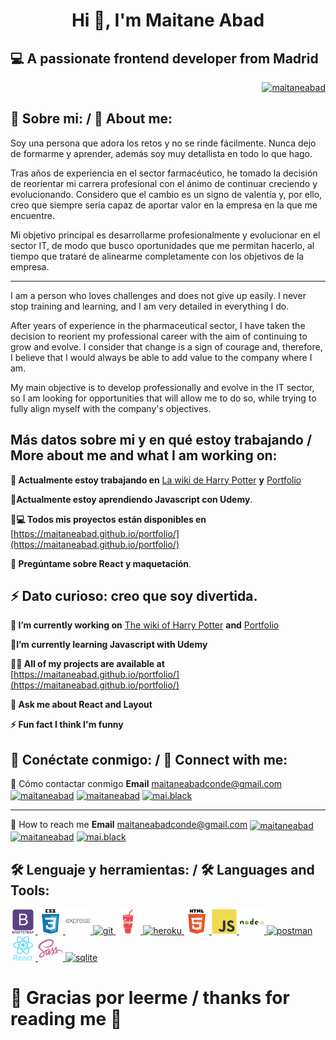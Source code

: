<h1 align="center">Hi 👋, I'm Maitane Abad</h1>
<h2>💻 A passionate frontend developer from Madrid</h2>

<p align="right"> <a href="https://twitter.com/maitaneabad" target="blank"><img src="https://img.shields.io/twitter/follow/maitaneabad?logo=twitter&style=for-the-badge" alt="maitaneabad" /></a></p>

## 👩 Sobre mi: / 👩 About me:

Soy una persona que adora los retos y no se rinde fácilmente. Nunca dejo de formarme y aprender, además soy muy detallista en todo lo que hago.

Tras años de experiencia en el sector farmacéutico, he tomado la decisión de reorientar mi carrera profesional con el ánimo de continuar creciendo y evolucionando. Considero que el cambio es un signo de valentía y, por ello, creo que siempre sería capaz de aportar valor en la empresa en la que me encuentre.

Mi objetivo principal es desarrollarme profesionalmente y evolucionar en el sector IT, de modo que busco oportunidades que me permitan hacerlo, al tiempo que trataré de alinearme completamente con los objetivos de la empresa.

---------------------------------------------------
I am a person who loves challenges and does not give up easily. I never stop training and learning, and I am very detailed in everything I do.

After years of experience in the pharmaceutical sector, I have taken the decision to reorient my professional career with the aim of continuing to grow and evolve. I consider that change is a sign of courage and, therefore, I believe that I would always be able to add value to the company where I am.

My main objective is to develop professionally and evolve in the IT sector, so I am looking for opportunities that will allow me to do so, while trying to fully align myself with the company's objectives.

## Más datos sobre mi y en qué estoy trabajando / More about me and what I am working on:

**🔭 Actualmente estoy trabajando en** [La wiki de Harry Potter](https://maitaneabad.github.io/the-wikipedia-of-harry-potter-and-fantasy-animals/#/) **y** [Portfolio](https://maitaneabad.github.io/portfolio)

**🌱Actualmente estoy aprendiendo Javascript con Udemy**.

**👨💻 Todos mis proyectos están disponibles en** [https://maitaneabad.github.io/portfolio/](https://maitaneabad.github.io/portfolio/)

**💬 Pregúntame sobre React y maquetación**.

**⚡ Dato curioso: creo que soy divertida**.
---------------------------------------------------
**🔭 I’m currently working on** [The wiki of Harry Potter](https://maitaneabad.github.io/the-wikipedia-of-harry-potter-and-fantasy-animals/#/) **and** [Portfolio](https://maitaneabad.github.io/portfolio)

**🌱I’m currently learning Javascript with Udemy**

**👨‍💻 All of my projects are available at** [https://maitaneabad.github.io/portfolio/](https://maitaneabad.github.io/portfolio/)

**💬 Ask me about React and Layout**

**⚡ Fun fact I think I'm funny**


## 🔗 Conéctate conmigo: / 🔗 Connect with me:

📧 Cómo contactar conmigo  **Email** <maitaneabadconde@gmail.com>
<a href="https://twitter.com/maitaneabad" target="blank"><img align="center" src="https://raw.githubusercontent.com/rahuldkjain/github-profile-readme-generator/master/src/images/icons/Social/twitter.svg" alt="maitaneabad" height="30" width="40" /></a>
<a href="https://stackoverflow.com/users/maitaneabad" target="blank"><img align="center" src="https://raw.githubusercontent.com/rahuldkjain/github-profile-readme-generator/master/src/images/icons/Social/stack-overflow.svg" alt="maitaneabad" height="30" width="40" /></a>
<a href="https://discord.gg/mai.black" target="blank"><img align="center" src="https://raw.githubusercontent.com/rahuldkjain/github-profile-readme-generator/master/src/images/icons/Social/discord.svg" alt="mai.black" height="30" width="40" /></a>

------------------------------------------------------

📧 How to reach me **Email** <maitaneabadconde@gmail.com>
<a href="https://twitter.com/maitaneabad" target="blank"><img align="center" src="https://raw.githubusercontent.com/rahuldkjain/github-profile-readme-generator/master/src/images/icons/Social/twitter.svg" alt="maitaneabad" height="30" width="40" /></a>
<a href="https://stackoverflow.com/users/maitaneabad" target="blank"><img align="center" src="https://raw.githubusercontent.com/rahuldkjain/github-profile-readme-generator/master/src/images/icons/Social/stack-overflow.svg" alt="maitaneabad" height="30" width="40" /></a>
<a href="https://discord.gg/mai.black" target="blank"><img align="center" src="https://raw.githubusercontent.com/rahuldkjain/github-profile-readme-generator/master/src/images/icons/Social/discord.svg" alt="mai.black" height="30" width="40" /></a>

## 🛠 Lenguaje y herramientas: / 🛠 Languages and Tools:
<p align="left"> <a href="https://getbootstrap.com" target="_blank"> <img src="https://raw.githubusercontent.com/devicons/devicon/master/icons/bootstrap/bootstrap-plain-wordmark.svg" alt="bootstrap" width="40" height="40"/> </a> <a href="https://www.w3schools.com/css/" target="_blank"> <img src="https://raw.githubusercontent.com/devicons/devicon/master/icons/css3/css3-original-wordmark.svg" alt="css3" width="40" height="40"/> </a> <a href="https://expressjs.com" target="_blank"> <img src="https://raw.githubusercontent.com/devicons/devicon/master/icons/express/express-original-wordmark.svg" alt="express" width="40" height="40"/> </a> <a href="https://git-scm.com/" target="_blank"> <img src="https://www.vectorlogo.zone/logos/git-scm/git-scm-icon.svg" alt="git" width="40" height="40"/> </a> <a href="https://gulpjs.com" target="_blank"> <img src="https://raw.githubusercontent.com/devicons/devicon/master/icons/gulp/gulp-plain.svg" alt="gulp" width="40" height="40"/> </a> <a href="https://heroku.com" target="_blank"> <img src="https://www.vectorlogo.zone/logos/heroku/heroku-icon.svg" alt="heroku" width="40" height="40"/> </a> <a href="https://www.w3.org/html/" target="_blank"> <img src="https://raw.githubusercontent.com/devicons/devicon/master/icons/html5/html5-original-wordmark.svg" alt="html5" width="40" height="40"/> </a> <a href="https://developer.mozilla.org/en-US/docs/Web/JavaScript" target="_blank"> <img src="https://raw.githubusercontent.com/devicons/devicon/master/icons/javascript/javascript-original.svg" alt="javascript" width="40" height="40"/> </a> <a href="https://nodejs.org" target="_blank"> <img src="https://raw.githubusercontent.com/devicons/devicon/master/icons/nodejs/nodejs-original-wordmark.svg" alt="nodejs" width="40" height="40"/> </a> <a href="https://postman.com" target="_blank"> <img src="https://www.vectorlogo.zone/logos/getpostman/getpostman-icon.svg" alt="postman" width="40" height="40"/> </a> <a href="https://reactjs.org/" target="_blank"> <img src="https://raw.githubusercontent.com/devicons/devicon/master/icons/react/react-original-wordmark.svg" alt="react" width="40" height="40"/> </a> <a href="https://sass-lang.com" target="_blank"> <img src="https://raw.githubusercontent.com/devicons/devicon/master/icons/sass/sass-original.svg" alt="sass" width="40" height="40"/> </a> <a href="https://www.sqlite.org/" target="_blank"> <img src="https://www.vectorlogo.zone/logos/sqlite/sqlite-icon.svg" alt="sqlite" width="40" height="40"/> </a> </p>


 # 🤗 Gracias por leerme / thanks for reading me 🤗
